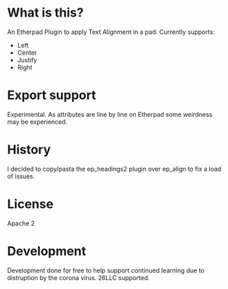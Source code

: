 # What is this?
An Etherpad Plugin to apply Text Alignment in a pad.  Currently supports:

* Left
* Center
* Justify
* Right

# Export support
Experimental.  As attributes are line by line on Etherpad some weirdness may be experienced.

# History
I decided to copy/pasta the ep_headings2 plugin over ep_align to fix a load of issues.

# License
Apache 2

# Development
Development done for free to help support continued learning due to distruption by the corona virus.  26LLC supported.

